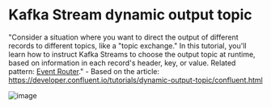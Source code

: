 # Kafka Stream dynamic output topic

"Consider a situation where you want to direct the output of different records to different topics, like a "topic exchange." In this tutorial, you'll learn how to instruct Kafka Streams to choose the output topic at runtime, based on information in each record's header, key, or value. Related pattern: [Event Router](https://developer.confluent.io/patterns/event-processing/event-router/)." - Based on the article: https://developer.confluent.io/tutorials/dynamic-output-topic/confluent.html

![image](https://developer.confluent.io/0f1d08516744422c73b5af3911c9cdf2/event-router.svg)
